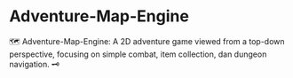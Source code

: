 # Adventure-Map-Engine
🗺️ Adventure-Map-Engine: A 2D adventure game viewed from a top-down perspective, focusing on simple combat, item collection, dan dungeon navigation. 🗝️
